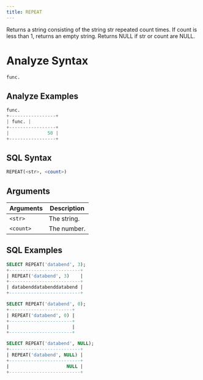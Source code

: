 ```yaml
---
title: REPEAT
---
```


Returns a string consisting of the string str repeated count times. If count is less than 1, returns an empty string. Returns NULL if str or count are NULL.

# Analyze Syntax

```python
func.
```

## Analyze Examples
```python
func.
+-----------------+
| func. |
+-----------------+
|              50 |
+-----------------+
```

## SQL Syntax

```sql
REPEAT(<str>, <count>)
```

## Arguments

| Arguments | Description |
|-----------|-------------|
| `<str>`   | The string. |
| `<count>` | The number. |

## SQL Examples

```sql
SELECT REPEAT('databend', 3);
+--------------------------+
| REPEAT('databend', 3)    |
+--------------------------+
| databenddatabenddatabend |
+--------------------------+

SELECT REPEAT('databend', 0);
+-----------------------+
| REPEAT('databend', 0) |
+-----------------------+
|                       |
+-----------------------+

SELECT REPEAT('databend', NULL);
+--------------------------+
| REPEAT('databend', NULL) |
+--------------------------+
|                     NULL |
+--------------------------+
```


